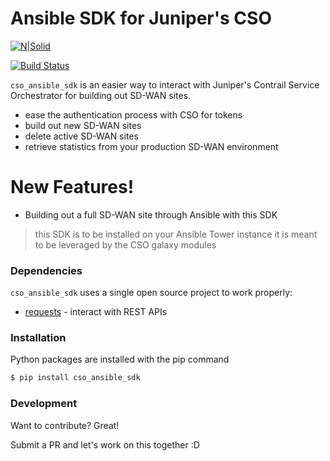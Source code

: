 # Ansible SDK for Juniper's CSO

[![N|Solid](https://upload.wikimedia.org/wikipedia/commons/3/31/Juniper_Networks_logo.svg)](https://www.juniper.net/us/en/products-services/sdn/contrail/contrail-service-orchestration/)

[![Build Status](https://travis-ci.org/joemccann/dillinger.svg?branch=master)](https://travis-ci.org/joemccann/dillinger)

`cso_ansible_sdk` is an easier way to interact with Juniper's Contrail Service Orchestrator for building out SD-WAN sites.

  - ease the authentication process with CSO for tokens
  - build out new SD-WAN sites
  - delete active SD-WAN sites
  - retrieve statistics from your production SD-WAN environment

# New Features!

  - Building out a full SD-WAN site through Ansible with this SDK


> this SDK is to be installed on your Ansible Tower instance
> it is meant to be leveraged by the CSO galaxy modules

### Dependencies

`cso_ansible_sdk` uses a single open source project to work properly:

* [requests](https://pypi.org/project/requests/) - interact with REST APIs

### Installation

Python packages are installed with the pip command

```sh
$ pip install cso_ansible_sdk
```



### Development

Want to contribute? Great!

Submit a PR and let's work on this together :D 